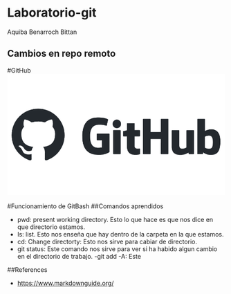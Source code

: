 # Laboratorio-git
Aquiba Benarroch Bittan

## Cambios en repo remoto

#GitHub
![GitHub logo](/Imagenes/github-logo.png)


#Funcionamiento de GitBash
##Comandos aprendidos
- pwd: present working directory. Esto lo que hace es que nos dice en que directorio estamos. 
- ls: list. Esto nos enseña que hay dentro de la carpeta en la que estamos.
- cd: Change directorty: Esto nos sirve para cabiar de directorio. 
- git status: Este comando nos sirve para ver si ha habido algun cambio en el directorio de trabajo. 
-git add -A: Este 

##References
- https://www.markdownguide.org/
